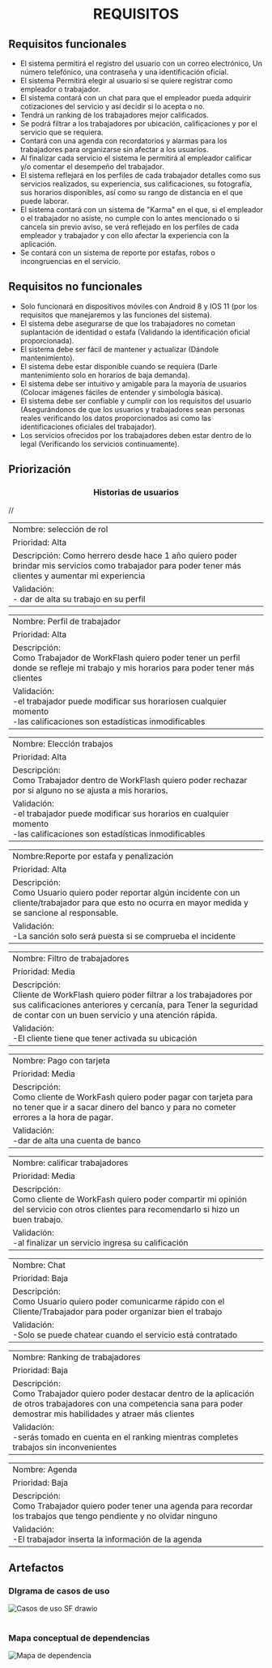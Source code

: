 <center><h1>REQUISITOS</h1></center>


## Requisitos funcionales        

- El sistema permitirá el registro del usuario con un correo electrónico, Un número telefónico, una contraseña y una identificación oficial. 
- El sistema Permitirá elegir al usuario si se quiere registrar como empleador o trabajador. 
- El sistema contará con un chat para que el empleador pueda adquirir cotizaciones del servicio y así decidir si lo acepta o no. 
- Tendrá un ranking de los trabajadores mejor calificados. 
- Se podrá filtrar a los trabajadores por ubicación, calificaciones y por el servicio que se requiera. 
- Contará con una agenda con recordatorios y alarmas para los trabajadores para organizarse sin afectar a los usuarios. 
- Al finalizar cada servicio el sistema le permitirá al empleador calificar y/o comentar el desempeño del trabajador. 
- El sistema reflejará en los perfiles de cada trabajador detalles como sus servicios realizados, su experiencia, sus calificaciones, su fotografía, sus horarios disponibles, así como su rango de distancia en el que puede laborar.
- El sistema contará con un sistema de "Karma" en el que, si el empleador o el trabajador no asiste, no cumple con lo antes mencionado o si cancela sin previo aviso, se verá reflejado en los perfiles de cada empleador y trabajador y con ello afectar la experiencia con la aplicación. 
- Se contará con un sistema de reporte por estafas, robos o incongruencias en el servicio.

## Requisitos no funcionales

 - Solo funcionará en dispositivos móviles con Android 8 y IOS 11 (por los requisitos que manejaremos y las funciones del sistema).
 - El sistema debe asegurarse de que los trabajadores no cometan suplantación de identidad o estafa (Validando la identificación oficial proporcionada).
 - El sistema debe ser fácil de mantener y actualizar (Dándole mantenimiento).
 - El sistema debe estar disponible cuando se requiera (Darle mantenimiento solo en horarios de baja demanda).
 - El sistema debe ser intuitivo y amigable para la mayoría de usuarios (Colocar imágenes fáciles de entender y simbología básica).
 - El sistema debe ser confiable y cumplir con los requisitos del usuario (Asegurándonos de que los usuarios y trabajadores sean personas reales verificando los datos proporcionados asi como las identificaciones oficiales del trabajador).
 - Los servicios ofrecidos por los trabajadores deben estar dentro de lo legal (Verificando los servicios continuamente).

## Priorización
<center><h3>Historias de usuarios</h3></center>
//
<table>
<tr>
<td >Nombre:  selección de rol </td>
<tr>
<td >Prioridad: Alta </td>
 <tr>
<td >Descripción: 
Como herrero desde hace 1 año quiero poder 
brindar mis servicios como trabajador para 
 poder tener más clientes y aumentar mi experiencia </td>
 <tr>
<td >Validación: <br>
- dar de alta su trabajo en su perfil  </td>
</table>

<table>
<tr>
<td >Nombre: Perfil de trabajador </td>
<tr>
<td >Prioridad: Alta </td>
 <tr>
<td >Descripción: <br>
 Como Trabajador de WorkFlash quiero poder tener un perfil donde se refleje mi trabajo y mis horarios para  poder tener más clientes  </td>
 <tr>
<td >Validación: <br>
-el trabajador puede modificar sus horariosen cualquier momento<br>
-las calificaciones son estadísticas inmodificables </td>
</table>

<table>
<tr>
<td >Nombre: Elección trabajos </td>
<tr>
<td >Prioridad: Alta </td>
 <tr>
<td >Descripción: <br>
 Como Trabajador dentro de WorkFlash quiero poder rechazar por si alguno no se ajusta a mis horarios. </td>
 <tr>
<td >Validación: <br>
-el trabajador puede modificar sus horarios en cualquier momento 
<br>-las calificaciones son estadísticas inmodificables </td>
</table>

<table>
<tr>
<td >Nombre:Reporte por estafa y penalización</td>
<tr>
<td >Prioridad: Alta </td>
 <tr>
<td >Descripción: <br>
 Como Usuario quiero poder reportar algún incidente con un cliente/trabajador para que esto no ocurra en mayor medida y se sancione al responsable.</td>
 <tr>
<td >Validación: <br>
-La sanción solo será puesta si se comprueba el incidente  </td>
</table>

<table>
<tr>
<td >Nombre:  Filtro de trabajadores </td>
<tr>
<td >Prioridad: Media </td>
 <tr>
<td >Descripción: <br>
  Cliente de WorkFlash quiero poder filtrar a los trabajadores por sus calificaciones anteriores y cercanía, para Tener la seguridad de contar con un buen servicio y una atención rápida. </td>
 <tr>
<td >Validación: <br>
-El cliente tiene que tener activada su ubicación </td>
</table>

<table>
<td >Nombre:  Pago con tarjeta </td>
<tr>
<td >Prioridad: Media </td>
 <tr>
<td >Descripción: <br>
 Como cliente de WorkFash quiero poder pagar con tarjeta para no tener que ir a sacar dinero del banco y para no cometer errores a la hora de pagar. </td>
 <tr>
<td >Validación: <br>
-dar de alta una cuenta de banco  </td>
</table>

<table>
<td >Nombre: calificar trabajadores </td>
<tr>
<td >Prioridad: Media </td>
 <tr>
<td >Descripción: <br>
 Como cliente de WorkFash quiero poder compartir mi opinión del servicio con otros clientes para recomendarlo si hizo un buen trabajo. </td>
 <tr>
<td >Validación: <br>
-al finalizar un servicio ingresa su calificación </td>
</table>

<table>
<td >Nombre:  Chat </td>
<tr>
<td >Prioridad: Baja </td>
 <tr>
<td >Descripción: <br>
 Como Usuario quiero poder comunicarme rápido con el Cliente/Trabajador para poder organizar bien el trabajo</td>
 <tr>
<td >Validación: <br>
-Solo se puede chatear cuando el servicio está contratado </td>
</table>

<table>
<td >Nombre: Ranking de trabajadores</td>
<tr>
<td >Prioridad: Baja </td>
 <tr>
<td >Descripción: <br>
Como Trabajador quiero poder destacar dentro de la aplicación de otros trabajadores con una competencia sana para poder demostrar mis habilidades y atraer más clientes</td>
 <tr>
<td >Validación: <br>
-serás tomado en cuenta en el ranking mientras completes trabajos sin inconvenientes   </td>
</table>

<table>
<td >Nombre: Agenda </td>
<tr>
<td >Prioridad: Baja </td>
 <tr>
<td >Descripción: <br>
Como Trabajador quiero poder tener una agenda para recordar los trabajos que tengo pendiente y no olvidar ninguno</td>
 <tr>
<td >Validación: <br>
-El trabajador inserta la información de la agenda </td>
</table>


## Artefactos

### DIgrama de casos de uso
![Casos de uso SF drawio](https://github.com/KarenCampos842/Equipo-4/assets/143464988/44b8ef75-3f81-433d-842f-5d51830bfb17)
<br>
<br>
### Mapa conceptual de dependencias 
![Mapa de dependencia](https://github.com/KarenCampos842/Equipo-4/assets/143464988/67b5eb22-929e-4acb-a404-ca18d35ccd49)
